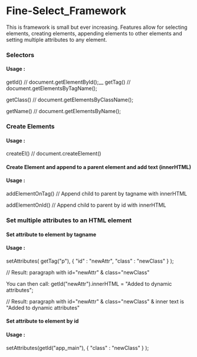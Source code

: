 # Fine-Select_Framework

This is framework is small but ever increasing. Features allow for selecting elements, 
creating elements, appending elements to other elements and setting multiple attributes to any element.

### Selectors
#### Usage :
getId()           // document.getElementById();__
getTag()          // document.getElementsByTagName();

getClass()        // document.getElementsByClassName();

getName()         // document.getElementsByName();


### Create Elements
#### Usage :
createEl()        // document.createElement()
#### Create Element and append to a parent element and add text (innerHTML)
#### Usage :
addElementOnTag() // Append child to parent by tagname with innerHTML

addElementOnId()  // Append child to parent by id with innerHTML

### Set multiple attributes to an HTML element 

#### Set attribute to element by tagname
#### Usage :
setAttributes( getTag("p"), 
    { "id" : "newAttr", "class" : "newClass" }
);

// Result: paragraph with id="newAttr" & class="newClass" 

You can then call:
getId("newAttr").innerHTML = "Added to dynamic attributes";

// Result: paragraph with id="newAttr" & class="newClass" & inner text is "Added to dynamic attributes"

#### Set attribute to element by id
#### Usage : 
setAttributes(getId("app_main"), 
    { "class" : "newClass" }
);

